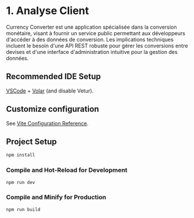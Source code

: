 # 1. Analyse Client 

Currency Converter est une application spécialisée dans la conversion monétaire, 
visant à fournir un service public permettant aux développeurs d'accéder à des 
données de conversion. Les implications techniques incluent le besoin d'une API REST 
robuste pour gérer les conversions entre devises et d'une interface d'administration 
intuitive pour la gestion des données.

## Recommended IDE Setup

[VSCode](https://code.visualstudio.com/) + [Volar](https://marketplace.visualstudio.com/items?itemName=Vue.volar) (and disable Vetur).

## Customize configuration

See [Vite Configuration Reference](https://vitejs.dev/config/).

## Project Setup

```sh
npm install
```

### Compile and Hot-Reload for Development

```sh
npm run dev
```

### Compile and Minify for Production

```sh
npm run build
```
